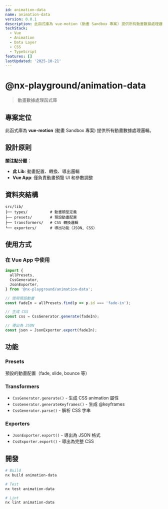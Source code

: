 ```yaml
---
id: animation-data
name: animation-data
version: 0.0.1
description: 此函式庫為 vue-motion (動畫 Sandbox 專案) 提供所有動畫數據處理邏輯。
techStack:
  - Vue
  - Animation
  - Data Layer
  - CSS
  - TypeScript
features: []
lastUpdated: '2025-10-21'
---
```

# @nx-playground/animation-data

> 動畫數據處理函式庫

## 專案定位

此函式庫為 **vue-motion** (動畫 Sandbox 專案) 提供所有動畫數據處理邏輯。

## 設計原則

**關注點分離**：

- **此 Lib**: 動畫配置、轉換、導出邏輯
- **Vue App**: 僅負責動畫預覽 UI 和參數調整

## 資料夾結構

```
src/lib/
├── types/          # 動畫類型定義
├── presets/        # 預設動畫配置
├── transformers/   # CSS 轉換邏輯
└── exporters/      # 導出功能（JSON, CSS）
```

## 使用方式

### 在 Vue App 中使用

```typescript
import {
  allPresets,
  CssGenerator,
  JsonExporter,
} from '@nx-playground/animation-data';

// 使用預設動畫
const fadeIn = allPresets.find(p => p.id === 'fade-in');

// 生成 CSS
const css = CssGenerator.generate(fadeIn);

// 導出為 JSON
const json = JsonExporter.export(fadeIn);
```

## 功能

### Presets

預設的動畫配置（fade, slide, bounce 等）

### Transformers

- `CssGenerator.generate()` - 生成 CSS animation 屬性
- `CssGenerator.generateKeyframes()` - 生成 @keyframes
- `CssGenerator.parse()` - 解析 CSS 字串

### Exporters

- `JsonExporter.export()` - 導出為 JSON 格式
- `CssExporter.export()` - 導出為完整 CSS

## 開發

```bash
# Build
nx build animation-data

# Test
nx test animation-data

# Lint
nx lint animation-data
```

